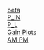 [beta](https://zhaoxin-hu.github.io/ECE265C/HW3/Q3_another)<br/>
[P_IN](https://zhaoxin-hu.github.io/ECE265C/HW3/pin.jpg)<br/>
[P_L](https://zhaoxin-hu.github.io/ECE265C/HW3/pl.jpg)<br/>
[Gain Plots](https://zhaoxin-hu.github.io/ECE265C/HW3/avg%20gain.jpg)<br/>
[AM PM](https://zhaoxin-hu.github.io/ECE265C/HW3/am-pm.jpg)
